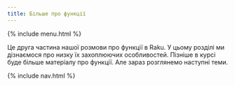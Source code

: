 ```yaml
---
title: Більше про функції
---
```


{% include menu.html %}

Це друга частина нашої розмови про функції в Raku. У цьому розділі ми дізнаємося про низку їх захоплюючих особливостей. Пізніше в курсі буде більше матеріалу про функції. Але зараз розглянемо наступні теми.

{% include nav.html %}